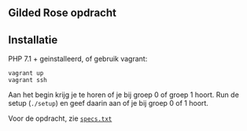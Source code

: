 ## Gilded Rose opdracht

## Installatie

PHP 7.1 + geinstalleerd, of gebruik vagrant:

```
vagrant up
vagrant ssh
```

Aan het begin krijg je te horen of je bij groep 0 of groep 1 hoort.
Run de setup (`./setup`) en geef daarin aan of je bij groep 0 of 1 hoort.

Voor de opdracht, zie [`specs.txt`](specs.txt)
